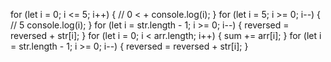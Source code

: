   for (let i = 0; i <= 5; i++) { // 0 < +
    console.log(i);
  }
  for (let i = 5; i >= 0; i--) { // 5
    console.log(i);
  }
  for (let i = str.length - 1; i >= 0; i--) {
    reversed = reversed + str[i];
  }
  for (let i = 0; i < arr.length; i++) {
     sum += arr[i];
  }
  for (let i = str.length - 1; i >= 0; i--) {
    reversed = reversed + str[i];
  }
